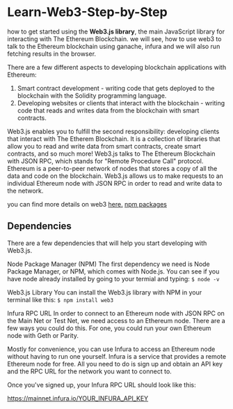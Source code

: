 # Learn-Web3-Step-by-Step
how to get started using the **Web3.js library**, the main JavaScript library for interacting with The Ethereum Blockchain. we will see, how to use web3 to talk to the Ethereum blockchain using ganache, infura and we will also run fetching results in the browser.

There are a few different aspects to developing blockchain applications with Ethereum:
1. Smart contract development - writing code that gets deployed to the blockchain with the Solidity programming language.
2. Developing websites or clients that interact with the blockchain - writing code that reads and writes data from the blockchain with smart contracts.

Web3.js enables you to fulfill the second responsibility: developing clients that interact with The Etherem Blockchain. It is a collection of libraries that allow you to read and write data from smart contracts, create smart contracts, and so much more!
Web3.js talks to The Ethereum Blockchain with JSON RPC, which stands for "Remote Procedure Call" protocol. Ethereum is a peer-to-peer network of nodes that stores a copy of all the data and code on the blockchain. Web3.js allows us to make requests to an individual Ethereum node with JSON RPC in order to read and write data to the network.

you can find more details on web3 [here.](https://web3js.readthedocs.io/en/v1.2.9/) 
[npm packages](https://www.npmjs.com/package/web3)

## Dependencies
There are a few dependencies that will help you start developing with Web3.js.

Node Package Manager (NPM)
The first dependency we need is Node Package Manager, or NPM, which comes with Node.js. You can see if you have node already installed by going to your termial and typing:
`$ node -v`

Web3.js Library
You can install the Web3.js library with NPM in your terminal like this:
`$ npm install web3`

Infura RPC URL
In order to connect to an Ethereum node with JSON RPC on the Main Net or Test Net, we need access to an Ethereum node. There are a few ways you could do this. For one, you could run your own Ethereum node with Geth or Parity.

Mostly for convenience, you can use Infura to access an Ethereum node without having to run one yourself. Infura is a service that provides a remote Ethereum node for free. All you need to do is sign up and obtain an API key and the RPC URL for the network you want to connect to.

Once you've signed up, your Infura RPC URL should look like this:

https://mainnet.infura.io/YOUR_INFURA_API_KEY
